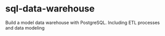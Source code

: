 # sql-data-warehouse
Build a model data warehouse with PostgreSQL. Including ETL processes and data modeling
